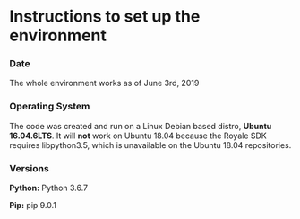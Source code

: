 # Instructions to set up the environment

### Date
The whole environment works as of June 3rd, 2019

### Operating System

The code was created and run on a Linux Debian based distro, **Ubuntu 16.04.6LTS**.  It will **not** work on Ubuntu 18.04 because the Royale SDK requires libpython3.5, which is unavailable on the Ubuntu 18.04 repositories.



### Versions
**Python:** Python 3.6.7

**Pip:** pip 9.0.1
